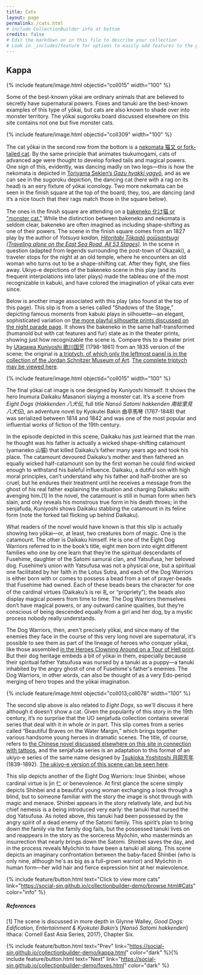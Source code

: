 ```yaml
---
title: Cats
layout: page
permalink: /cats.html
# include CollectionBuilder info at bottom
credits: false
# Edit the markdown on in this file to describe your collection
# Look in _includes/feature for options to easily add features to the page
---
```


## Kappa

{% include feature/image.html objectid="coll015" width="100" %}

Some of the best-known yōkai are ordinary animals that are believed to secretly have supernatural powers. Foxes and tanuki are the best-known examples of this type of yōkai, but cats are also known to shade over into monster territory. The yōkai sugoroku board discussed elsewhere on this site contains not one but five monster cats.

{% include feature/image.html objectid="coll309" width="100" %}

The cat yōkai in the second row from the bottom is a [nekomata 猫又 or fork-tailed cat](https://en.wikipedia.org/wiki/Nekomata). By the same principle that animates tsukumogami, cats of advanced age were thought to develop forked tails and magical powers. One sign of this, evidently, was dancing madly on two legs—this is how the nekomata is depicted in [Toriyama Sekien’s *Gazu hyakki yagyō*](https://en.wikipedia.org/wiki/Gazu_Hyakki_Yagy%C5%8D), and as we can see in the sugoroku depiction, the dancing cat (here with a rag on its head) is an eery fixture of yōkai iconology. Two more nekomata can be seen in the finish square at the top of the board; they, too, are dancing (and it’s a nice touch that their rags match those in the square below).

The ones in the finish square are attending on a [bakeneko 化け猫 or "monster cat."](https://en.wikipedia.org/wiki/Bakeneko) While the distinction between bakeneko and nekomata is seldom clear, bakeneko are often imagined as including shape-shifting as one of their powers. The scene in the finish square comes from an 1827 play by the author of *Yotsuya kaidan,* [*Hitoritabi Tōkaidō gojūsantsugi (Traveling alone on the East Sea Road, All 53 Stages)*](https://www.kabuki21.com/okazaki_no_neko.php). In the scene in question (adapted from legends surrounding the post-town of Okazaki), a traveler stops for the night at an old temple, where he encounters an old woman who turns out to be a shape-shifting cat. After they fight, she flies away. Ukiyo-e depictions of the bakeneko scene in this play (and its frequent interpolations into later plays) made the tableau one of the most recognizable in kabuki, and have colored the imagination of yōkai cats ever since.

Below is another image associated with this play (also found at the top of this page). This slip is from a series called “Shadows of the Stage,” depicting famous moments from kabuki plays in silhouette—an elegant, sophisticated variation on [the more playful silhouette prints discussed on the night parade page](https://social-sin.github.io/collectionbuilder-demo/night-parade-of-a-hundred-demons.html). It shows the bakeneko in the same half-transformed (humanoid but with cat features and fur) state as in the theater prints, showing just how recognizable the scene is. Compare this to a theater print by [Utagawa Kuniyoshi 歌川国芳](https://en.wikipedia.org/wiki/Utagawa_Kuniyoshi) (1798-1861) from an 1835 version of the scene; the original is [a triptych, of which only the leftmost panel is in the collection of the Jordan Schnitzer Museum of Art](http://jsmacollection.uregon.edu/mwebcgi/mweb?request=record;id=13423;type=101). [The complete triptych may be viewed here](https://en.wikipedia.org/wiki/Bakeneko#/media/File:Kuniyoshi_Ume_no_haru_gojusantsugi.jpg).

{% include feature/image.html objectid="coll015" width="100" %}

The final yōkai cat image is one designed by Kuniyoshi himself. It shows the hero Inumura Daikaku Masanori slaying a monster cat. It’s a scene from *Eight Dogs* (*Hakkenden 八犬伝*, full title *Nansō Satomi hakkenden 南総里見八犬伝*), an adventure novel by Kyokutei Bakin 曲亭馬琴 (1767-1848) that was serialized between 1814 and 1842 and was one of the most popular and influential works of fiction of the 19th century.

In the episode depicted in this scene, Daikaku has just learned that the man he thought was his father is actually a wicked shape-shifting catamount (yamaneko 山猫) that killed Daikaku’s father many years ago and took his place. The catamount devoured Daikaku’s mother and then fathered an equally wicked half-catamount son by the first woman he could find wicked enough to withstand his baleful influence. Daikaku, a dutiful son with high moral principles, can’t understand why his father and half-brother are so cruel, but he endures their treatment until he receives a message from the ghost of his real father explaining the situation and charging Daikaku with avenging him.[1] In the novel, the catamount is still in human form when he’s slain, and only reveals his monstrous true form in his death throes; in the senjafuda, Kuniyoshi shows Daikaku stabbing the catamount in its feline form (note the forked tail flicking up behind Daikaku).

What readers of the novel would have known is that this slip is actually showing two yōkai—or, at least, two creatures born of magic. One is the catamount. The other is Daikaku himself. He is one of the Eight Dog Warriors referred to in the book’s title, eight men born into eight different families who one by one learn that they’re the spiritual descendants of Fusehime, daughter of the Satomi samurai clan, and Yatsufusa, her beloved dog. Fusehime’s union with Yatsufusa was not a physical one, but a spiritual one facilitated by her faith in the Lotus Sutra, and each of the Dog Warriors is either born with or comes to possess a bead from a set of prayer-beads that Fusehime had owned. Each of these beads bears the character for one of the cardinal virtues (Daikaku’s is rei 礼 or “propriety”); the beads also display magical powers from time to time. The Dog Warriors themselves don’t have magical powers, or any outward canine qualities, but they’re conscious of being descended equally from a girl and her dog, by a mystic process nobody really understands.

The Dog Warriors, then, aren't precisely yōkai, and since many of the enemies they face in the course of this very long novel are supernatural, it's possible to see them as part of the lineage of heroes who conquer yōkai, like those assembled [in the Heroes Clowning Around on a Tour of Hell print](https://social-sin.github.io/collectionbuilder-demo/y%C5%8Dkai-collectively.html). But their dog heritage embeds a bit of yōkai in them, especially because their spiritual father Yatsufusa was nursed by a tanuki as a puppy—a tanuki inhabited by the angry ghost of one of Fusehime's father's enemies. The Dog Warriors, in other words, can also be thought of as a very Edo-period merging of hero tropes and the yōkai imagination.

{% include feature/image.html objectid="coll013;coll078" width="100" %}

The second slip above is also related to *Eight Dogs*, so we'll discuss it here although it doesn’t show a cat. Given the popularity of this story in the 19th century, it’s no surprise that the UO senjafuda collection contains several series that deal with it in whole or in part. This slip comes from a series called “Beautiful Braves on the Water Margin,” which brings together various handsome young heroes in dramatic scenes. The title, of course, refers to [the Chinese novel discussed elsewhere on this site in connection with tattoos](https://social-sin.github.io/collectionbuilder-demo/tattoos-in-print.html), and the senjafuda series is an adaptation to this format of an ukiyo-e series of the same name designed by [Tsukioka Yoshitoshi 月岡芳年](https://en.wikipedia.org/wiki/Yoshitoshi) (1839-1892). [The ukiyo-e version of this scene can be seen here](http://bunka.nii.ac.jp/heritages/detail/422336).

This slip depicts another of the Eight Dog Warriors: Inue Shinbei, whose cardinal virtue is jin 仁 or benevolence. At first glance the scene simply depicts Shinbei and a beautiful young woman exchanging a look through a blind, but to someone familiar with the story the image is shot through with magic and menace. Shinbei appears in the story relatively late, and but his chief nemesis is a being introduced very early: the tanuki that nursed the dog Yatsufusa. As noted above, this tanuki had been possessed by the angry spirit of a dead enemy of the Satomi family. This spirit’s plan to bring down the family via the family dog fails, but the possessed tanuki lives on and reappears in the story as the sorceress Myōchin, who masterminds an insurrection that nearly brings down the Satomi. Shinbei saves the day, and in the process reveals Myōchin to have been a tanuki all along. This scene depicts an imaginary confrontation between the baby-faced Shinbei (who is only nine, although he's as big as a full-grown warrior) and Myōchin in human form—her wild hair and fierce expression hint at her malevolence.

{% include feature/button.html text="Click to view more cats" link="https://social-sin.github.io/collectionbuilder-demo/browse.html#Cats" color="info" %}

##### References
[1] The scene is discussed in more depth in Glynne Walley, *Good Dogs: Edification, Entertainment & Kyokutei Bakin’s* [*Nansō Satomi hakkenden*] Ithaca: Cornell East Asia Series, 2017), Chapter Six.

{% include feature/button.html text="Prev" link="https://social-sin.github.io/collectionbuilder-demo/kappa.html" color="dark" %}{% include feature/button.html text="Next" link="https://social-sin.github.io/collectionbuilder-demo/foxes.html" color="dark" %}

<!-- {% if page.credits == true %}{% include cb/credits.html %}{% endif %} -->
